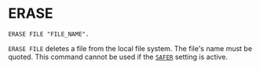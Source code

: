 # ERASE

```
ERASE FILE "FILE_NAME".
```

`ERASE FILE` deletes a file from the local file system.  The file's
name must be quoted.  This command cannot be used if the
[`SAFER`](set.md#safer) setting is active.

